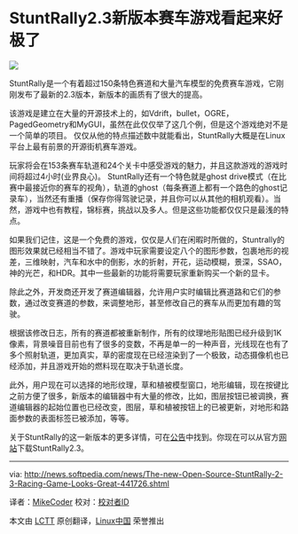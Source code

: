 StuntRally2.3新版本赛车游戏看起来好极了
================================================================================
![](http://i1-news.softpedia-static.com/images/news2/The-new-Open-Source-StuntRally-2-3-Racing-Game-Looks-Great-441726-2.jpg)

StuntRally是一个有着超过150条特色赛道和大量汽车模型的免费赛车游戏，它刚刚发布了最新的2.3版本，新版本的画质有了很大的提高。

该游戏是建立在大量的开源技术上的，如Vdrift，bullet，OGRE，PagedGeometry和MyGUI，虽然在此仅仅举了这几个例，但是这个游戏绝对不是一个简单的项目。 仅仅从他的特点描述数中就能看出，StuntRally大概是在Linux平台上最有前景的开源街机赛车游戏。

玩家将会在153条赛车轨道和24个关卡中感受游戏的魅力，并且这款游戏的游戏时间将超过4小时(业界良心)。 StuntRally还有一个特色就是ghost drive模式（在比赛中最接近你的赛车的视角），轨道的ghost（每条赛道上都有一个路色的ghost记录车），当然还有重播（保存你得驾驶记录，并且你可以从其他的相机观看）。当然，游戏中也有教程，锦标赛，挑战以及多人。但是这些功能都仅仅只是最浅的特点。

如果我们记住，这是一个免费的游戏，仅仅是人们在闲暇时所做的，Stuntrally的图形效果就已经相当不错了。游戏中玩家需要设定八个的图形参数，包裹地形的视差，三维映射，汽车和水中的倒影，水的折射，开花，运动模糊，景深，SSAO，神的光芒，和HDR。其中一些最新的功能将需要玩家重新购买一个新的显卡。

除此之外，开发商还开发了赛道编辑器，允许用户实时编辑比赛道路和它们的参数，通过改变赛道的参数，来调整地形，甚至修改自己的赛车从而更加有趣的驾驶。

根据该修改日志，所有的赛道都被重新制作，所有的纹理地形贴图已经升级到1K像素，背景噪音目前也有了很多的变数，不再是单一的一种声音，光线现在也有了多个照射轨道，更加真实，草的密度现在已经渲染到了一个极致，动态摄像机也已经添加，并且游戏开始的燃料现在取决于轨道长度。

此外，用户现在可以选择的地形纹理，草和植被模型窗口，地形编辑，现在按键比之前方便了很多，新版本的编辑器中有大量的修改，比如，图层按钮已被调换，赛道编辑器的起始位置也已经改变，图层，草和植被按钮上的已被更新，对地形和路面参数的表面标签已被添加，等等。

关于StuntRally的这一新版本的更多详情，可在[公告][1]中找到。你现在可以从官方[网站][2]下载StuntRally2.3。

--------------------------------------------------------------------------------

via: http://news.softpedia.com/news/The-new-Open-Source-StuntRally-2-3-Racing-Game-Looks-Great-441726.shtml

译者：[MikeCoder](https://github.com/MikeCoder) 校对：[校对者ID](https://github.com/校对者ID)

本文由 [LCTT](https://github.com/LCTT/TranslateProject) 原创翻译，[Linux中国](http://linux.cn/) 荣誉推出

[1]:https://code.google.com/p/vdrift-ogre/wiki/VersionHistory
[2]:http://sourceforge.net/projects/stuntrally/files/
